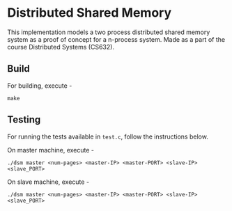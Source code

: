 # Distributed Shared Memory
This implementation models a two process distributed shared memory system as a
proof of concept for a n-process system. Made as a part of the course Distributed
Systems (CS632).


## Build 
For building, execute -
```
make
```

## Testing
For running the tests available in `test.c`, follow the instructions below.

On master machine, execute -

```
./dsm master <num-pages> <master-IP> <master-PORT> <slave-IP> <slave_PORT>
```

On slave machine, execute -

```
./dsm master <num-pages> <master-IP> <master-PORT> <slave-IP> <slave_PORT>
```
